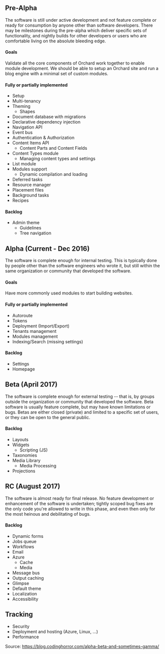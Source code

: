 
## Pre-Alpha

The software is still under active development and not feature complete or ready for consumption by anyone other than software developers. There may be milestones during the pre-alpha which deliver specific sets of functionality, and nightly builds for other developers or users who are comfortable living on the absolute bleeding edge.

#### Goals
Validate all the core components of Orchard work together to enable module development. We should be able to setup an Orchard site and run a blog engine with a minimal set of custom modules.

#### Fully or partially implemented
- Setup
- Multi-tenancy
- Theming
  - Shapes
- Document database with migrations
- Declarative dependency injection
- Navigation API
- Event bus
- Authentication & Authorization
- Content Items API
  - Content Parts and Content Fields
- Content Types module
  - Managing content types and settings
- List module
- Modules support
  - Dynamic compilation and loading
- Deferred tasks
- Resource manager
- Placement files
- Background tasks
- Recipes

#### Backlog
- Admin theme
  - Guidelines
  - Tree navigation

## Alpha (Current - Dec 2016)

The software is complete enough for internal testing. This is typically done by people other than the software engineers who wrote it, but still within the same organization or community that developed the software.

#### Goals
Have more commonly used modules to start building websites.

#### Fully or partially implemented
- Autoroute
- Tokens
- Deployment (Import/Export)
- Tenants management
- Modules management
- Indexing/Search (missing settings)

#### Backlog

- Settings
- Homepage

## Beta (April 2017)

The software is complete enough for external testing -- that is, by groups outside the organization or community that developed the software. Beta software is usually feature complete, but may have known limitations or bugs. Betas are either closed (private) and limited to a specific set of users, or they can be open to the general public.

#### Backlog
- Layouts
- Widgets
  - Scripting (JS)
- Taxonomies
- Media Library
  - Media Processing
- Projections

## RC (August 2017)

The software is almost ready for final release. No feature development or enhancement of the software is undertaken; tightly scoped bug fixes are the only code you're allowed to write in this phase, and even then only for the most heinous and debilitating of bugs. 

#### Backlog
- Dynamic forms
- Jobs queue
- Workflows
- Email
- Azure
  - Cache
  - Media
- Message bus
- Output caching
- Glimpse
- Default theme
- Localization
- Accessibility

## Tracking
- Security
- Deployment and hosting (Azure, Linux, ...)
- Performance


Source: https://blog.codinghorror.com/alpha-beta-and-sometimes-gamma/
